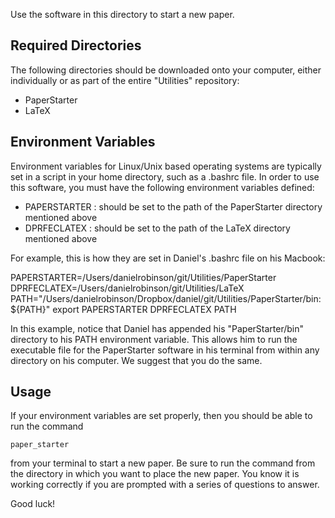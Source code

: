 Use the software in this directory to start a new paper.

Required Directories
--------------------

The following directories should be downloaded onto your computer, either individually or as part of the entire "Utilities" repository:
- PaperStarter
- LaTeX

Environment Variables
---------------------

Environment variables for Linux/Unix based operating systems are typically set in a script in your home directory, such as a .bashrc file.  In order to use this software, you must have the following environment variables defined:

- PAPERSTARTER : should be set to the path of the PaperStarter directory mentioned above
- DPRFECLATEX  : should be set to the path of the LaTeX directory mentioned above

For example, this is how they are set in Daniel's .bashrc file on his Macbook:

PAPERSTARTER=/Users/danielrobinson/git/Utilities/PaperStarter
DPRFECLATEX=/Users/danielrobinson/git/Utilities/LaTeX
PATH="/Users/danielrobinson/Dropbox/daniel/git/Utilities/PaperStarter/bin:${PATH}"
export PAPERSTARTER DPRFECLATEX PATH

In this example, notice that Daniel has appended his "PaperStarter/bin" directory to his PATH environment variable.  This allows him to run the executable file for the PaperStarter software in his terminal from within any directory on his computer.  We suggest that you do the same.

Usage
-----

If your environment variables are set properly, then you should be able to run the command

```
paper_starter
```

from your terminal to start a new paper.  Be sure to run the command from the directory in which you want to place the new paper.  You know it is working correctly if you are prompted with a series of questions to answer.

Good luck!